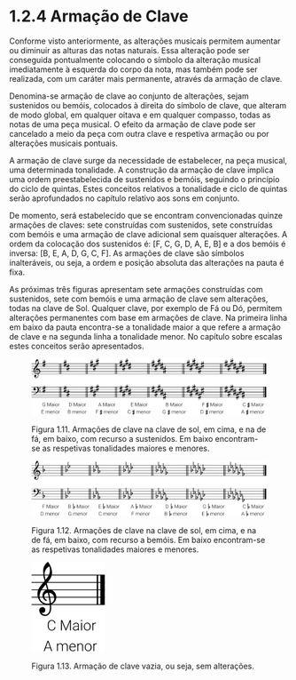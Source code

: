 # 1.2.4 Armação de Clave

Conforme visto anteriormente, as alterações musicais permitem aumentar ou diminuir as alturas das notas naturais. Essa alteração pode ser conseguida pontualmente colocando o símbolo da alteração musical imediatamente à esquerda do corpo da nota, mas também pode ser realizada, com um caráter mais permanente, através da armação de clave.

Denomina-se armação de clave ao conjunto de alterações, sejam sustenidos ou bemóis, colocados à direita do símbolo de clave, que alteram de modo global, em qualquer oitava e em qualquer compasso, todas as notas de uma peça musical. O efeito da armação de clave pode ser cancelado a meio da peça com outra clave e respetiva armação ou por alterações musicais pontuais.

A armação de clave surge da necessidade de estabelecer, na peça musical, uma determinada tonalidade. A construção da armação de clave implica uma ordem preestabelecida de sustenidos e bemóis, seguindo o princípio do ciclo de quintas. Estes conceitos relativos a tonalidade e ciclo de quintas serão aprofundados no capítulo relativo aos sons em conjunto.

De momento, será estabelecido que se encontram convencionadas quinze armações de claves: sete construídas com sustenidos, sete construídas com bemóis e uma armação de clave adicional sem quaisquer alterações. A ordem da colocação dos sustenidos é: \[F, C, G, D, A, E, B] e a dos bemóis é inversa: \[B, E, A, D, G, C, F]. As armações de clave são símbolos inalteráveis, ou seja, a ordem e posição absoluta das alterações na pauta é fixa.

As próximas três figuras apresentam sete armações construídas com sustenidos, sete com bemóis e uma armação de clave sem alterações, todas na clave de Sol. Qualquer clave, por exemplo de Fá ou Dó, permitem alterações permanentes com base em armações de clave. Na primeira linha em baixo da pauta encontra-se a tonalidade maior a que refere a armação de clave e na segunda linha a tonalidade menor. No capítulo sobre escalas estes conceitos serão apresentados.

<figure><img src="../../.gitbook/assets/key_signatures_sharps.svg" alt=""><figcaption><p>Figura 1.11. Armações de clave na clave de sol, em cima, e na de fá, em baixo, com recurso a sustenidos. Em baixo encontram-se as respetivas tonalidades maiores e menores.</p></figcaption></figure>

<figure><img src="../../.gitbook/assets/key_signatures_flats.svg" alt=""><figcaption><p>Figura 1.12. Armações de clave na clave de sol, em cima, e na de fá, em baixo, com recurso a bemóis. Em baixo encontram-se as respetivas tonalidades maiores e menores.</p></figcaption></figure>

<figure><img src="../../.gitbook/assets/key_signatures_empty.svg" alt=""><figcaption><p>Figura 1.13. Armação de clave vazia, ou seja, sem alterações.</p></figcaption></figure>
